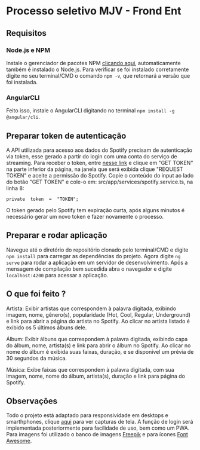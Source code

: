 # Processo seletivo MJV - Frond Ent

## Requisitos

### Node.js e NPM
Instale o gerenciador de pacotes NPM [clicando aqui](https://www.npmjs.com/get-npm), automaticamente também é instalado o Node.js. Para verificar se foi instalado corretamente digite no seu terminal/CMD o comando `npm -v`, que retornará a versão que foi instalada.
### AngularCLI
Feito isso, instale o AngularCLI digitando no terminal `npm install -g @angular/cli`.


## Preparar token de autenticação
A API utilizada para acesso aos dados do Spotify precisam de autenticação via token, esse gerado a partir do login com uma conta do serviço de streaming. Para receber o token, entre [nesse link](https://developer.spotify.com/console/get-search-item/?q=tania%20bowra&type=artist&market=&limit=&offset=) e clique em "GET TOKEN" na parte inferior da página, na janela que será exibida clique "REQUEST TOKEN" e aceite a permissão do Spotify. Copie o conteúdo do input ao lado do botão "GET TOKEN" e cole-o em: src/app/services/spotify.service.ts, na linha 8:
	
	private  token  =  "TOKEN";
O token gerado pelo Spotify tem expiração curta, após alguns minutos é necessário gerar um novo token e fazer novamente o processo.

## Preparar e rodar aplicação

Navegue até o diretório do repositório clonado pelo terminal/CMD e digite `npm install` para carregar as dependências do projeto. Agora digite `ng serve` para rodar a aplicação em um servidor de desenvolvimento. Após a mensagem de compilação bem sucedida abra o navegador e digite `localhost:4200` para acessar a aplicação.

## O que foi feito ?

Artista: Exibir artistas que correspondem à palavra digitada, exibindo imagem, nome, gênero(s), popularidade (Hot, Cool, Regular, Underground) e link para abrir a página do artista no Spotify. Ao clicar no artista listado é exibido os 5 últimos álbuns dele.

Álbum: Exibir álbuns que correspondem à palavra digitada, exibindo capa do álbum, nome, artista(s) e link para abrir o álbum no Spotify. Ao clicar no nome do álbum é exibida suas faixas, duração, e se disponível um prévia de 30 segundos da música.

Música: Exibe faixas que correspondem à palavra digitada, com sua imagem, nome, nome do álbum, artista(s), duração e link para página do Spotify.

## Observações

Todo o projeto está adaptado para responsividade em desktops e smarthphones, clique [aqui](https://drive.google.com/drive/folders/1LvjPVpmh6Mx_hOGpcDFU7FsieG0h_uEa?usp=sharing) para ver capturas de tela. A função de login será implementada posteriormente para facilidade de uso, bem como um PWA. Para imagens foi utilizado o banco de imagens [Freepik](https://www.freepik.com/) e para ícones [Font Awesome](https://fontawesome.com/).
